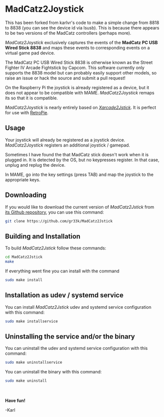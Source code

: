 MadCatz2Joystick
================
This has been forked from karlvr's code to make a simple change from 8818 to 8838 (you can see the device id via lsusb). This is because there appears to be two versions of the MadCatz controllers (perhaps more).

_MadCatz2Joystick_ exclusively captures the events of the __MadCatz PC USB Wired Stick 8838__ and maps these events to corresponding events on a virtual game pad device.

The MadCatz PC USB Wired Stick 8838 is otherwise known as the Street Fighter IV Arcade Fightstick by Capcom. This software currently only supports the 8838 model
but can probably easily support other models, so raise an issue or hack the source and submit a pull request!

On the Raspberry Pi the joystick is already registered as a device, but it does not appear to be compatible with MAME. _MadCatz2Joystick_ remaps its so that it is
compatible.

_MadCatz2Joystick_ is nearly entirely based on [_Xarcade2Jstick_](https://github.com/petrockblog/Xarcade2Joystick). It is perfect for use with [RetroPie](http://blog.petrockblock.com/retropie/).

## Usage

Your joystick will already be registered as a joystick device. _MadCatz2Joystick_ registers an additional joystick / gamepad.

Sometimes I have found the that MadCatz stick doesn't work when it is plugged in. It is detected by the OS, but no keypresses register.
In that case, unplug and replug the device.

In MAME, go into the key settings (press TAB) and map the joystick to the appropriate keys.

## Downloading

If you would like to download the current version of _MadCatz2Jstick_ from [its Github repository](https://github.com/karlvr/MadCatz2Joystick), you can use this command:
```bash
git clone https://github.com/gr33k/MadCatz2Jstick
```

## Building and Installation

To build _MadCatz2Jstick_ follow these commands:
```bash
cd MadCatz2Jstick
make
```

If everything went fine you can install with the command
```bash
sudo make install
```

## Installation as udev / systemd service

You can install _MadCatz2Jstick_ udev and systemd service configuration with this command:
```bash
sudo make installservice
```

## Uninstalling the service and/or the binary

You can uninstall the udev and systemd service configuration with this command:
```bash
sudo make uninstallservice
```

You can uninstall the binary with this command:
```bash
sudo make uninstall
```

<br><br>
__Have fun!__

-Karl

